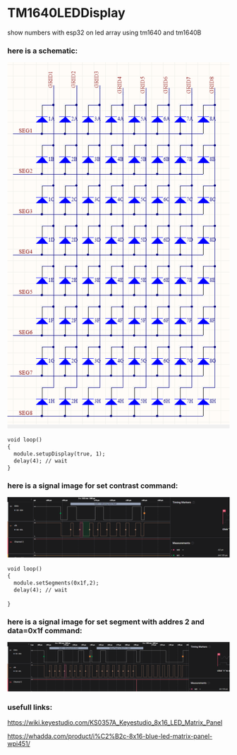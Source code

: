 # TM1640LEDDisplay
show numbers with esp32 on  led array using tm1640 and tm1640B 
 
 ### here is a schematic:
![This is an image](https://github.com/amin-amani/TM1640LEDDisplay/blob/main/doc/schematic.PNG)


```
void loop()
{
  module.setupDisplay(true, 1);
  delay(4); // wait
}
```

 ### here is a signal image for set contrast command:
![This is an image](https://github.com/amin-amani/TM1640LEDDisplay/blob/main/doc/setup%20display.PNG)



```
void loop()
{
  module.setSegments(0x1f,2);
  delay(4); // wait

}
```
 ### here is a signal image for set segment with addres 2 and data=0x1f  command:
![This is an image](https://github.com/amin-amani/TM1640LEDDisplay/blob/main/doc/set%20seg.PNG)


### usefull links:

https://wiki.keyestudio.com/KS0357A_Keyestudio_8x16_LED_Matrix_Panel

https://whadda.com/product/i%C2%B2c-8x16-blue-led-matrix-panel-wpi451/
